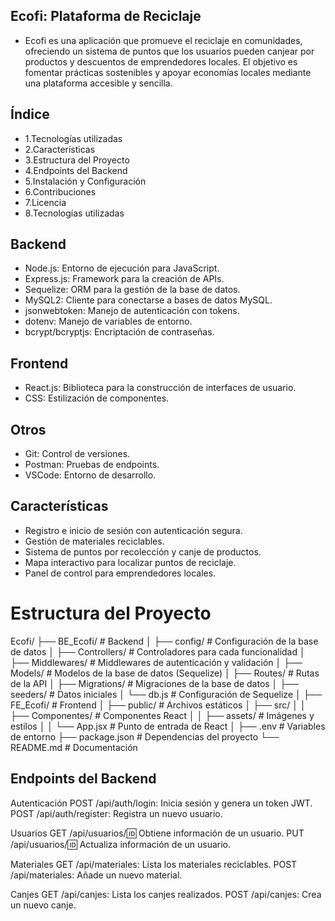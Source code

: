 ## Ecofi: Plataforma de Reciclaje


- Ecofi es una aplicación que promueve el reciclaje en comunidades, ofreciendo un sistema de puntos que los usuarios pueden canjear por productos y descuentos de emprendedores locales. El objetivo es fomentar prácticas sostenibles y apoyar economías locales mediante una plataforma accesible y sencilla.

## Índice

- 1.Tecnologías utilizadas
- 2.Características
- 3.Estructura del Proyecto
- 4.Endpoints del Backend
- 5.Instalación y Configuración
- 6.Contribuciones
- 7.Licencia
- 8.Tecnologías utilizadas


## Backend

- Node.js: Entorno de ejecución para JavaScript.
- Express.js: Framework para la creación de APIs.
- Sequelize: ORM para la gestión de la base de datos.
- MySQL2: Cliente para conectarse a bases de datos MySQL.
- jsonwebtoken: Manejo de autenticación con tokens.
- dotenv: Manejo de variables de entorno.
- bcrypt/bcryptjs: Encriptación de contraseñas.


## Frontend

- React.js: Biblioteca para la construcción de interfaces de usuario.
- CSS: Estilización de componentes.

## Otros

- Git: Control de versiones.
- Postman: Pruebas de endpoints.
- VSCode: Entorno de desarrollo.


## Características

- Registro e inicio de sesión con autenticación segura.
- Gestión de materiales reciclables.
- Sistema de puntos por recolección y canje de productos.
- Mapa interactivo para localizar puntos de reciclaje.
- Panel de control para emprendedores locales.


# Estructura del Proyecto

Ecofi/
├── BE_Ecofi/                 # Backend
│   ├── config/               # Configuración de la base de datos
│   ├── Controllers/          # Controladores para cada funcionalidad
│   ├── Middlewares/          # Middlewares de autenticación y validación
│   ├── Models/               # Modelos de la base de datos (Sequelize)
│   ├── Routes/               # Rutas de la API
│   ├── Migrations/           # Migraciones de la base de datos
│   ├── seeders/              # Datos iniciales
│   └── db.js                 # Configuración de Sequelize
│
├── FE_Ecofi/                 # Frontend
│   ├── public/               # Archivos estáticos
│   ├── src/
│   │   ├── Componentes/      # Componentes React
│   │   ├── assets/           # Imágenes y estilos
│   │   └── App.jsx           # Punto de entrada de React
│
├── .env                      # Variables de entorno
├── package.json              # Dependencias del proyecto
└── README.md                 # Documentación


## Endpoints del Backend


Autenticación
POST /api/auth/login: Inicia sesión y genera un token JWT.
POST /api/auth/register: Registra un nuevo usuario.

Usuarios
GET /api/usuarios/:id: Obtiene información de un usuario.
PUT /api/usuarios/:id: Actualiza información de un usuario.

Materiales
GET /api/materiales: Lista los materiales reciclables.
POST /api/materiales: Añade un nuevo material.

Canjes
GET /api/canjes: Lista los canjes realizados.
POST /api/canjes: Crea un nuevo canje.

